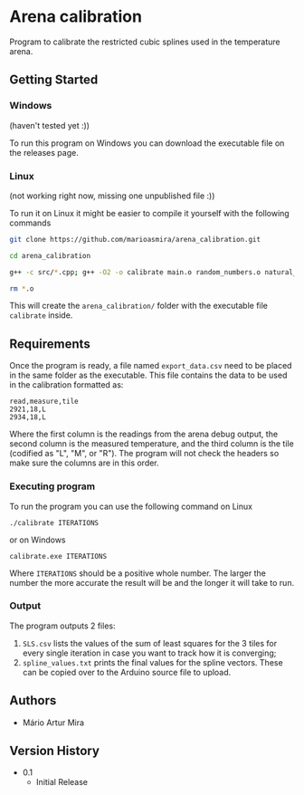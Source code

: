 # Arena calibration

Program to calibrate the restricted cubic splines used in the temperature arena.

## Getting Started

### Windows

(haven't tested yet :))

To run this program on Windows you can download the executable file on the releases page.

### Linux

(not working right now, missing one unpublished file :))

To run it on Linux it might be easier to compile it yourself with the following commands

```bash
git clone https://github.com/marioasmira/arena_calibration.git

cd arena_calibration

g++ -c src/*.cpp; g++ -O2 -o calibrate main.o random_numbers.o natural_cubic_spline.o

rm *.o
```

This will create the `arena_calibration/` folder with the executable file `calibrate` inside.

## Requirements

Once the program is ready, a file named `export_data.csv` need to be placed in the same folder as the executable.
This file contains the data to be used in the calibration formatted as:

```csv
read,measure,tile
2921,18,L
2934,18,L
```

Where the first column is the readings from the arena debug output, the second column is the measured temperature, and the third column is the tile (codified as "L", "M", or "R").
The program will not check the headers so make sure the columns are in this order.

### Executing program

To run the program you can use the following command on Linux

```text
./calibrate ITERATIONS
```

or on Windows

```text
calibrate.exe ITERATIONS
```

Where `ITERATIONS` should be a positive whole number. The larger the number the more accurate the result will be and the longer it will take to run.

### Output

The program outputs 2 files:

1) `SLS.csv` lists the values of the sum of least squares for the 3 tiles for every single iteration in case you want to track how it is converging;
2) `spline_values.txt` prints the final values for the spline vectors.
These can be copied over to the Arduino source file to upload.

## Authors

* Mário Artur Mira

## Version History

* 0.1
  * Initial Release
